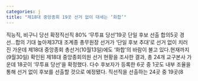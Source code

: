 ```yaml
---
categories: j
title: "제18대 중앙종회 19곳 선거 없이 대세는 ‘화합’"
---
```

직능직, 비구니 당선 확정직선직 80% ‘무투표 당선’19곳 단일 후보 선출 합의5곳 경선...합의 기대 높아제37대 조계종 총무원장 선거가 ‘단일 후보 추대’로 선거 없이 치러진 가운데 제18대 중앙종회 총선거(10월13일)에도 ‘화합’의 바람이 불고 있다.현재까지(9월30일) 확인된 제18대 중앙종회의원 선거 현황을 조사한 결과, 총 24개 교구본사 가운데 18곳이 ‘무투표 당선’을 확정했다. 다수 후보자가 등록한 6곳 중 1곳도 내부 조율을 통해 선거 없이 후보를 선출할 것으로 예정됐다. 직선직을 선출하는 24곳 중 19곳(8